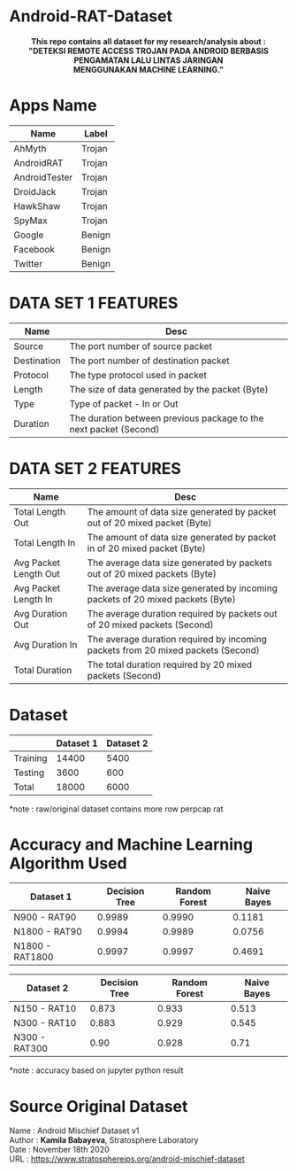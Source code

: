# Android-RAT-Dataset
<h4 align="center">This repo contains all dataset for my research/analysis about : <br>
"DETEKSI REMOTE ACCESS TROJAN PADA ANDROID BERBASIS PENGAMATAN LALU LINTAS JARINGAN <br> MENGGUNAKAN MACHINE LEARNING." </h4>

# Apps Name
| Name | Label |
| ---------- | ---------- |
| AhMyth | Trojan |
| AndroidRAT | Trojan |
| AndroidTester | Trojan |
| DroidJack | Trojan |
| HawkShaw | Trojan |
| SpyMax | Trojan |
| Google | Benign |
| Facebook | Benign |
| Twitter | Benign |

# DATA SET 1 FEATURES
| Name | Desc |
| ----------- | ------------ |
| Source | The port number of source packet |
| Destination | The port number of destination packet |
| Protocol | The type protocol used in packet |
| Length | The size of data generated by the packet (Byte) |
| Type | Type of packet - In or Out |
| Duration | The duration between previous package to the next packet (Second) |

# DATA SET 2 FEATURES
| Name | Desc |
| ------------- | ------------ |
| Total Length Out | The amount of data size generated by packet out of 20 mixed packet (Byte) |
| Total Length In | The amount of data size generated by packet in of 20 mixed packet (Byte) |
| Avg Packet Length Out | The average data size generated by packets out of 20 mixed packets (Byte) |
| Avg Packet Length In | The average data size generated by incoming packets of 20 mixed packets (Byte) |
| Avg Duration Out | The average duration required by packets out of 20 mixed packets (Second) |
| Avg Duration In | The average duration required by incoming packets from 20 mixed packets (Second) |
| Total Duration | The total duration required by 20 mixed packets (Second) |

# Dataset
|  | Dataset 1 | Dataset 2 |
| ----- | ---- | ---- |
| Training | 14400 | 5400 |
| Testing | 3600 | 600 |
| Total | 18000 | 6000 |

*note : raw/original dataset contains more row perpcap rat

# Accuracy and Machine Learning Algorithm Used
| Dataset 1 | Decision Tree | Random Forest | Naive Bayes |
| ------------ | ---------- | ---------- | ---------- |
| N900 - RAT90 | 0.9989 | 0.9990 | 0.1181 |
| N1800 - RAT90 | 0.9994 | 0.9989 | 0.0756 |
| N1800 - RAT1800 | 0.9997 | 0.9997 | 0.4691 |

| Dataset 2 | Decision Tree | Random Forest | Naive Bayes |
| ------------ | ---------- | ---------- | ---------- |
| N150 - RAT10 | 0.873 | 0.933 | 0.513 |
| N300 - RAT10 | 0.883 | 0.929 | 0.545 |
| N300 - RAT300 | 0.90 | 0.928 | 0.71 |

*note : accuracy based on jupyter python result

# Source Original Dataset
Name : Android Mischief Dataset v1<br>
Author : <b>Kamila Babayeva</b>, Stratosphere Laboratory<br>
Date : November 18th 2020<br>
URL : https://www.stratosphereips.org/android-mischief-dataset
